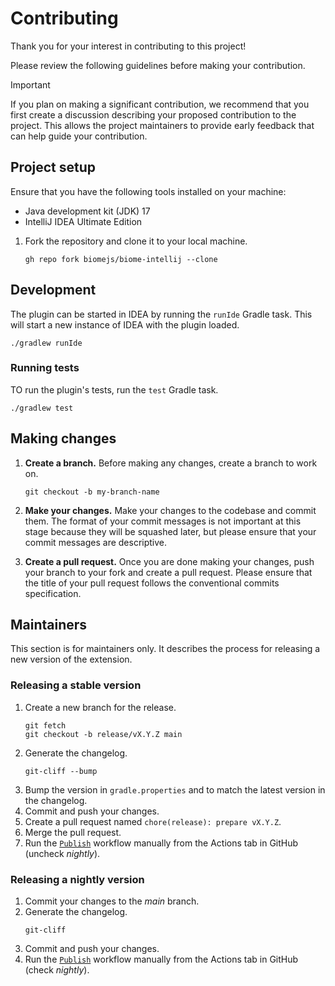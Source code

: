 # Contributing

Thank you for your interest in contributing to this project! 

Please review the following guidelines before making your contribution.

> [!IMPORTANT]
> If you plan on making a significant contribution, we recommend that you first create a discussion describing your proposed contribution to the project. This allows the project maintainers to provide early feedback that can help guide your contribution.

## Project setup

Ensure that you have the following tools installed on your machine:

- Java development kit (JDK) 17
- IntelliJ IDEA Ultimate Edition

1. Fork the repository and clone it to your local machine.
   ```shell
   gh repo fork biomejs/biome-intellij --clone
   ```

## Development

The plugin can be started in IDEA by running the `runIde` Gradle task. This will start a new instance of IDEA with the plugin loaded.

```shell
./gradlew runIde
```

### Running tests

TO run the plugin's tests, run the `test` Gradle task.

```shell
./gradlew test
```

## Making changes

1. **Create a branch.** Before making any changes, create a branch to work on.
   ```shell
   git checkout -b my-branch-name
   ```
2. **Make your changes.** Make your changes to the codebase and commit them. The format of your commit messages is not important at this stage because they will be squashed later, but please ensure that your commit messages are descriptive.

3. **Create a pull request.** Once you are done making your changes, push your branch to your fork and create a pull request. Please ensure that the title of your pull request follows the conventional commits specification.

## Maintainers

This section is for maintainers only. It describes the process for releasing a new version of the extension.

### Releasing a stable version

1. Create a new branch for the release.
   ```shell
   git fetch
   git checkout -b release/vX.Y.Z main
   ```
2. Generate the changelog.
   ```shell
   git-cliff --bump
   ```
3. Bump the version in `gradle.properties` and to match the latest version in the changelog.
4. Commit and push your changes.
5. Create a pull request named `chore(release): prepare vX.Y.Z`.
6. Merge the pull request.
7. Run the [`Publish`](https://github.com/biomejs/biome-intellij/actions/workflows/publish.yaml) workflow manually from the Actions tab in GitHub (uncheck _nightly_).

### Releasing a nightly version

1. Commit your changes to the _main_ branch.
2. Generate the changelog.
   ```shell
   git-cliff
   ```
3. Commit and push your changes.
4. Run the [`Publish`](https://github.com/biomejs/biome-intellij/actions/workflows/publish.yaml) workflow manually from the Actions tab in GitHub (check _nightly_).